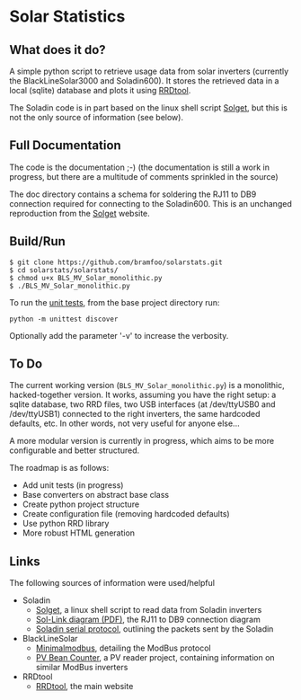# Solar Statistics

## What does it do?

A simple python script to retrieve usage data from solar inverters (currently the BlackLineSolar3000 and Soladin600). It stores the retrieved data in a local (sqlite) database and plots it using [RRDtool](http://oss.oetiker.ch/rrdtool/).

The Soladin code is in part based on the linux shell script [Solget](http://www.solget.nl/), but this is not the only source of information (see below).

## Full Documentation

The code is the documentation ;-) (the documentation is still a work in progress, but there are a multitude of comments sprinkled in the source)

The doc directory contains a schema for soldering the RJ11 to DB9 connection required for connecting to the Soladin600. This is an unchanged reproduction from the [Solget](http://www.solget.nl/download.htm) website.

## Build/Run

```
$ git clone https://github.com/bramfoo/solarstats.git
$ cd solarstats/solarstats/
$ chmod u+x BLS_MV_Solar_monolithic.py
$ ./BLS_MV_Solar_monolithic.py
```

To run the [unit tests](https://docs.python.org/2/library/unittest.html), from the base project directory run:
```
python -m unittest discover
```
Optionally add the parameter '-v' to increase the verbosity.

## To Do
The current working version (``BLS_MV_Solar_monolithic.py``) is a monolithic, hacked-together version. It works, assuming you have the right setup: a sqlite database, two RRD files, two USB interfaces  (at /dev/ttyUSB0 and /dev/ttyUSB1) connected to the right inverters, the same hardcoded defaults, etc. In other words, not very useful for anyone else...

A more modular version is currently in progress, which aims to be more configurable and better structured.

The roadmap is as follows:

* Add unit tests (in progress)
* Base converters on abstract base class
* Create python project structure
* Create configuration file (removing hardcoded defaults)
* Use python RRD library
* More robust HTML generation

## Links

The following sources of information were used/helpful

* Soladin
  * [Solget](http://www.solget.nl/), a linux shell script to read data from Soladin inverters
  * [Sol-Link diagram (PDF)](http://www.solget.nl/files/sol-link_rs232_converter.pdf), the RJ11 to DB9 connection diagram
  * [Soladin serial protocol](https://github.com/teding/SolaDin), outlining the packets sent by the Soladin
* BlackLineSolar
  * [Minimalmodbus](http://minimalmodbus.sourceforge.net/), detailing the ModBus protocol
  * [PV Bean Counter](https://code.google.com/p/pvbeancounter/), a PV reader project, containing information on similar ModBus inverters
* RRDtool
  * [RRDtool](http://oss.oetiker.ch/rrdtool/), the main website
